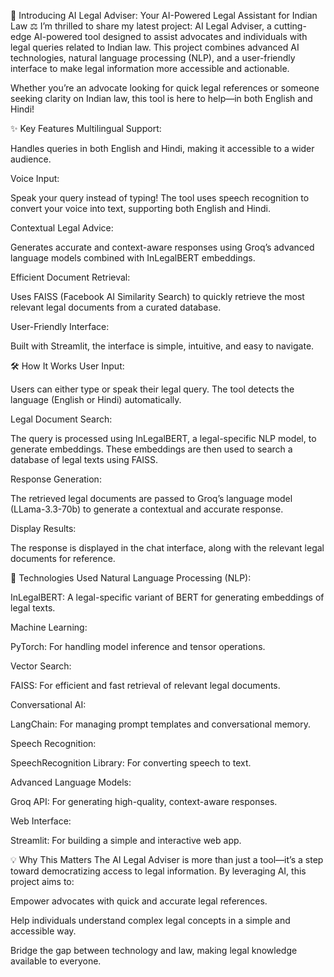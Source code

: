 🚀 Introducing AI Legal Adviser: Your AI-Powered Legal Assistant for Indian Law ⚖️
I’m thrilled to share my latest project: AI Legal Adviser, a cutting-edge AI-powered tool designed to assist advocates and individuals with legal queries related to Indian law. This project combines advanced AI technologies, natural language processing (NLP), and a user-friendly interface to make legal information more accessible and actionable.

Whether you’re an advocate looking for quick legal references or someone seeking clarity on Indian law, this tool is here to help—in both English and Hindi!

✨ Key Features
Multilingual Support:

Handles queries in both English and Hindi, making it accessible to a wider audience.

Voice Input:

Speak your query instead of typing! The tool uses speech recognition to convert your voice into text, supporting both English and Hindi.

Contextual Legal Advice:

Generates accurate and context-aware responses using Groq’s advanced language models combined with InLegalBERT embeddings.

Efficient Document Retrieval:

Uses FAISS (Facebook AI Similarity Search) to quickly retrieve the most relevant legal documents from a curated database.

User-Friendly Interface:

Built with Streamlit, the interface is simple, intuitive, and easy to navigate.

🛠️ How It Works
User Input:

Users can either type or speak their legal query. The tool detects the language (English or Hindi) automatically.

Legal Document Search:

The query is processed using InLegalBERT, a legal-specific NLP model, to generate embeddings. These embeddings are then used to search a database of legal texts using FAISS.

Response Generation:

The retrieved legal documents are passed to Groq’s language model (LLama-3.3-70b) to generate a contextual and accurate response.

Display Results:

The response is displayed in the chat interface, along with the relevant legal documents for reference.

🔧 Technologies Used
Natural Language Processing (NLP):

InLegalBERT: A legal-specific variant of BERT for generating embeddings of legal texts.

Machine Learning:

PyTorch: For handling model inference and tensor operations.

Vector Search:

FAISS: For efficient and fast retrieval of relevant legal documents.

Conversational AI:

LangChain: For managing prompt templates and conversational memory.

Speech Recognition:

SpeechRecognition Library: For converting speech to text.

Advanced Language Models:

Groq API: For generating high-quality, context-aware responses.

Web Interface:

Streamlit: For building a simple and interactive web app.

💡 Why This Matters
The AI Legal Adviser is more than just a tool—it’s a step toward democratizing access to legal information. By leveraging AI, this project aims to:

Empower advocates with quick and accurate legal references.

Help individuals understand complex legal concepts in a simple and accessible way.

Bridge the gap between technology and law, making legal knowledge available to everyone.
